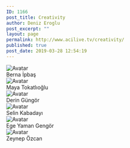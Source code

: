```yaml
---
ID: 1166
post_title: Creativity
author: Deniz Eroglu
post_excerpt: ""
layout: page
permalink: http://www.acilive.tv/creativity/
published: true
post_date: 2019-03-28 12:54:19
---
```

<!-- wp:html -->
<div class="our-members-div container">
  <div class="row justify-content-center">
    <div class="crew-members container col-6 col-sm-4 order-1">
      <img class="rounded mx-auto d-block crew-image " src="http://www.acilive.tv/wp-content/uploads/2019/04/1585-Berna-Nur-İpbaş.jpg" alt="Avatar">
      <div class="middle">
        <div class="text">Berna İpbaş</div>
      </div>
    </div>
    <div class="crew-members container container col-6 col-sm-4"> <img class="rounded mx-auto d-block crew-image " src="http://www.acilive.tv/wp-content/uploads/2019/04/1693-Maya-Tokatlıoğlu.jpg" alt="Avatar">
      <div class="middle">
        <div class="text">Maya Tokatlıoğlu</div>
      </div>
    </div>
    <div class="crew-members container col-6 col-sm-4 "> <img class="rounded mx-auto d-block crew-image "http://www.acilive.tv/wp-content/uploads/2019/04/1744-Derin-Güngör.jpg" alt="Avatar "> 
      <div class="middle ">
        <div class="text ">Derin Güngör</div>
      </div>
    </div>
    <div class="crew-members container col-6 col-sm-4 "> <img class="rounded mx-auto d-block crew-image " src="http://www.acilive.tv/wp-content/uploads/2019/04/896_SELYN_KABADAYI.jpg" alt="Avatar ">
      <div class="middle ">
        <div class="text ">Selin Kabadayı</div>
      </div>
    </div>
    <div class="crew-members container col-6 col-sm-4 "> <img class="rounded mx-auto d-block crew-image " src="http://www.acilive.tv/wp-content/uploads/2019/04/812_EGE_YAMAN_GENGOeR.jpg" alt="Avatar "> 
      <div class="middle ">
        <div class="text ">Ege Yaman Gengör</div>
      </div>
    </div>
<div class="crew-members container col-6 col-sm-4 "> <img class="rounded mx-auto d-block crew-image " src="http://www.acilive.tv/wp-content/uploads/2019/04/869_ZEYNEP_OeZCAN.jpg" alt="Avatar "> 
      <div class="middle ">
        <div class="text ">Zeynep Özcan</div>
      </div>
    </div>
  </div>
<!-- /wp:html -->